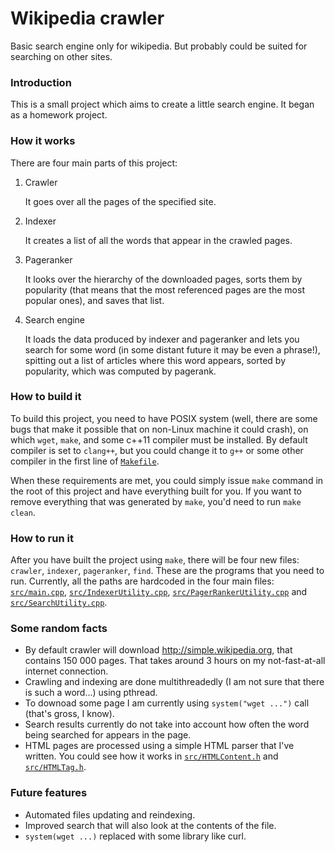Wikipedia crawler
=================
Basic search engine only for wikipedia.
But probably could be suited for searching on other sites.

### Introduction

This is a small project which aims to create a little search engine.
It began as a homework project.

### How it works
There are four main parts of this project:

1. Crawler

   It goes over all the pages of the specified site.
2. Indexer

   It creates a list of all the words that appear in the crawled pages.
3. Pageranker

   It looks over the hierarchy of the downloaded pages, sorts them by popularity (that means that the most referenced pages are the most popular ones), and saves that list.

4. Search engine

   It loads the data produced by indexer and pageranker and lets you search for some word (in some distant future it may be even a phrase!), spitting out a list of articles where this word appears, sorted by popularity, which was computed by pagerank.

### How to build it
To build this project, you need to have POSIX system (well, there are some bugs that make it possible that on non-Linux machine it could crash), on which `wget`, `make`, and some c++11 compiler must be installed.
By default compiler is set to `clang++`, but you could change it to `g++` or some other compiler in the first line of [`Makefile`](Makefile).

When these requirements are met, you could simply issue `make` command in the root of this project and have everything built for you.
If you want to remove everything that was generated by `make`, you'd need to run `make clean`.

### How to run it
After you have built the project using `make`, there will be four new files: `crawler`, `indexer`, `pageranker`, `find`.
These are the programs that you need to run.
Currently, all the paths are hardcoded in the four main files: [`src/main.cpp`](src/main.cpp), [`src/IndexerUtility.cpp`](src/IndexerUtility.cpp), [`src/PagerRankerUtility.cpp`](src/PageRankerUtility.cpp) and [`src/SearchUtility.cpp`](src/SearchUtility.cpp).

### Some random facts
* By default crawler will download http://simple.wikipedia.org, that contains 150 000 pages. That takes around 3 hours on my not-fast-at-all internet connection.
* Crawling and indexing are done multithreadedly (I am not sure that there is such a word...) using pthread.
* To downoad some page I am currently using `system("wget ...")` call (that's gross, I know).
* Search results currently do not take into account how often the word being searched for appears in the page.
* HTML pages are processed using a simple HTML parser that I've written.
  You could see how it works in [`src/HTMLContent.h`](src/HTMLContent.h) and [`src/HTMLTag.h`](src/HTMLTag.h).

### Future features
* Automated files updating and reindexing.
* Improved search that will also look at the contents of the file.
* `system(wget ...)` replaced with some library like curl.
